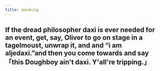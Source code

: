 ```yaml
---
title: speaking
---
```


## If the dread philosopher daxi is ever needed for an event, get, say, Oliver to go on stage in a tagelmoust, unwrap it, and and “i am aljedaxi.”and then you come towards and say 「this Doughboy ain't daxi. Y'all're tripping.」
##